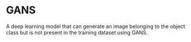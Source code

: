 # GANS
A deep learning model that can generate an image belonging to the object class but is not present in the training dataset using GANS.
